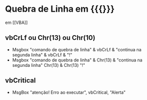 # Quebra de Linha em {{{}}}

em [[VBA]]
## vbCrLf ou Chr(13) ou Chr(10)

- Msgbox "comando de quebra de linha" & vbCrLf & "continua na segunda linha" &  vbCrLf & "!"
- Msgbox "comando de quebra de linha" & Chr(13) & "continua na segunda linha"  Chr(13) &  Chr(13) "!"
## vbCritical

- MsgBox "atenção! Erro ao executar", vbCritical, "Alerta"